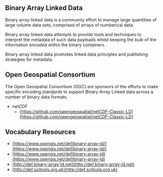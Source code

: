 ## Binary Array Linked Data

Binary array linked data is a community effort to manage large quantities of large volume data sets, comprised of arrays of numberical data.

Binary array linked data attempts to provide tools and techniques to interpret the metadata of such data payloads whilst keeping the bulk of the information encoded within the binary containers.

Binary array linked data promotes linked data principles and publishing strategies for metadata.

## Open Geospatial Consortium 

The Open Geospatial Consortium (OGC) are sponsors of the efforts to make specific encoding standards to support Binary Array Linked data across a number of binary data formats.

* netCDF
    * [https://github.com/opengeospatial/netCDF-Classic-LD](https://github.com/opengeospatial/netCDF-Classic-LD)

## Vocabulary Resources

* [https://www.opengis.net/def/binary-array-ld/](https://www.opengis.net/def/binary-array-ld/)
* [https://www.opengis.net/def/binary-array-ld](https://www.opengis.net/def/binary-array-ld)
* [http://def.binary-array-ld.net](http://def.binary-array-ld.net)
* [http://def.scitools.org.uk](http://def.scitools.org.uk)
